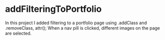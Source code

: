 # addFilteringToPortfolio
In this project I added filtering to a portfolio page using .addClass and .removeClass, attr(); When a nav pill is clicked, different images on the page are selected.

